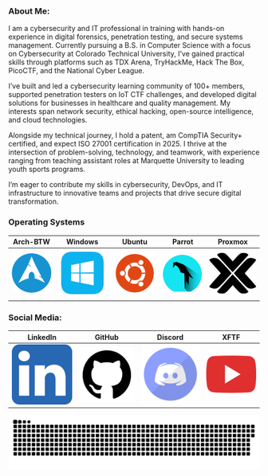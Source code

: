 ### About Me:
I am a cybersecurity and IT professional in training with hands-on experience in digital forensics, penetration testing, and secure systems management. Currently pursuing a B.S. in Computer Science with a focus on Cybersecurity at Colorado Technical University, I’ve gained practical skills through platforms such as TDX Arena, TryHackMe, Hack The Box, PicoCTF, and the National Cyber League.

I’ve built and led a cybersecurity learning community of 100+ members, supported penetration testers on IoT CTF challenges, and developed digital solutions for businesses in healthcare and quality management. My interests span network security, ethical hacking, open-source intelligence, and cloud technologies.

Alongside my technical journey, I hold a patent, am CompTIA Security+ certified, and expect ISO 27001 certification in 2025. I thrive at the intersection of problem-solving, technology, and teamwork, with experience ranging from teaching assistant roles at Marquette University to leading youth sports programs.

I’m eager to contribute my skills in cybersecurity, DevOps, and IT infrastructure to innovative teams and projects that drive secure digital transformation.

### Operating Systems
| Arch-BTW | Windows | Ubuntu | Parrot | Proxmox |
|---|---|---|---|---|
| [<img width="240" src="assets/archbtw_icon.png" alt="archbtw"/>](https://omarchy.org/) | [<img width="240" src="assets/windows_icon.png" alt="Window 11"/>](https://www.microsoft.com/en-us/software-download/windows11) | [<img width="240" src="assets/ubuntu_icon.png" alt="Ubuntu"/>](https://ubuntu.com/download/desktop) | [<img width="240" src="assets/Parrot-Security.svg" alt="Parrot"/>](https://parrotsec.org/download/) | [<img width="240" src="assets/proxmox_icon.png" alt="Proxmo"/>](https://www.proxmox.com/en/downloads) | 

### Social Media:
| LinkedIn | GitHub | Discord | XFTF |
|---|---|---|---|
| [<img width="1000" src="assets/linkedin_icon.png" alt="LinkedIN"/>](https://www.linkedin.com/in/vikrammalkan/) | [<img width="1000" src="assets/github_icon.png" alt="GitHub"/>](https://github.com/JackJohnsonGitHub) | [<img width="1000" src="assets/discord_icon.png" alt="Discord"/>](https://discord.gg/kRAKakXd) | [<img width="1000" src="assets/youtube_icon.png" alt="XFTF.com"/>](https://www.youtube.com/@jack_johnsongftf) |















<p align="center">
 <img width="1000" src="assets/github-snake.svg" alt="snake"/>
</p>

